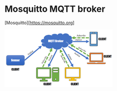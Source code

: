 # Mosquitto MQTT broker

[Mosquitto][https://mosquitto.org]

<img src="../images/MosquittoMQTTArchitecture.png" width="350" title="MQTT broker">
